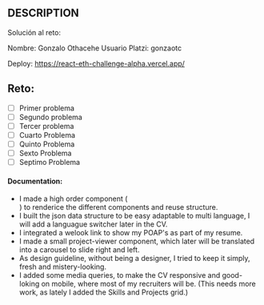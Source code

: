 ## DESCRIPTION

Solución al reto:

Nombre: Gonzalo Othacehe
Usuario Platzi: gonzaotc

Deploy: https://react-eth-challenge-alpha.vercel.app/

## Reto:

- [ ] Primer problema
- [ ] Segundo problema
- [ ] Tercer problema
- [ ] Cuarto Problema
- [ ] Quinto Problema
- [ ] Sexto Problema
- [ ] Septimo Problema

#### Documentation:
- I made a high order component (<Section/>) to renderice the different components and reuse structure. 
- I built the json data structure to be easy adaptable to multi language, I will add a languague switcher later in the CV.
- I integrated a welook link to show my POAP's as part of my resume.
- I made a small project-viewer component, which later will be translated into a carousel to slide right and left. 
- As design guideline, without being a designer, I tried to keep it simply, fresh and mistery-looking.
- I added some media queries, to make the CV responsive and good-loking on mobile, where most of my recruiters will be. (This needs more work, as lately I added the Skills and Projects grid.)
